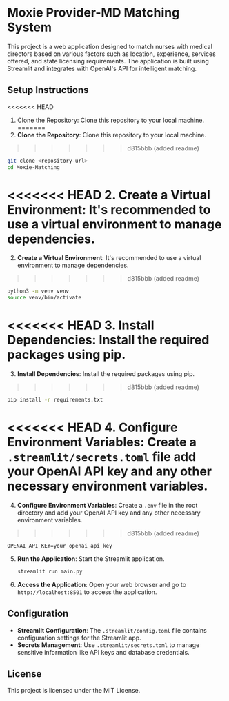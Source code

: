 # Moxie Provider-MD Matching System

This project is a web application designed to match nurses with medical directors based on various factors such as location, experience, services offered, and state licensing requirements. The application is built using Streamlit and integrates with OpenAI's API for intelligent matching.

## Setup Instructions

<<<<<<< HEAD
1. Clone the Repository: Clone this repository to your local machine.
=======
1. **Clone the Repository**: Clone this repository to your local machine.
>>>>>>> d815bbb (added readme)

   ```bash
   git clone <repository-url>
   cd Moxie-Matching
   ```

<<<<<<< HEAD
2. Create a Virtual Environment: It's recommended to use a virtual environment to manage dependencies.
=======
2. **Create a Virtual Environment**: It's recommended to use a virtual environment to manage dependencies.
>>>>>>> d815bbb (added readme)

   ```bash
   python3 -m venv venv
   source venv/bin/activate
   ```

<<<<<<< HEAD
3. Install Dependencies: Install the required packages using pip.
=======
3. **Install Dependencies**: Install the required packages using pip.
>>>>>>> d815bbb (added readme)

   ```bash
   pip install -r requirements.txt
   ```

<<<<<<< HEAD
4. Configure Environment Variables: Create a `.streamlit/secrets.toml` file add your OpenAI API key and any other necessary environment variables.
=======
4. **Configure Environment Variables**: Create a `.env` file in the root directory and add your OpenAI API key and any other necessary environment variables.
>>>>>>> d815bbb (added readme)

   ```
   OPENAI_API_KEY=your_openai_api_key
   ```

5. **Run the Application**: Start the Streamlit application.

   ```bash
   streamlit run main.py
   ```

6. **Access the Application**: Open your web browser and go to `http://localhost:8501` to access the application.

## Configuration

- **Streamlit Configuration**: The `.streamlit/config.toml` file contains configuration settings for the Streamlit app.
- **Secrets Management**: Use `.streamlit/secrets.toml` to manage sensitive information like API keys and database credentials.

## License

This project is licensed under the MIT License.

